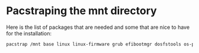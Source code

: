 # Pacstraping the mnt directory

Here is the list of packages that are needed and some that are nice to have for the installation:
```bash
pacstrap /mnt base linux linux-firmware grub efibootmgr dosfstools os-prober ntfs-3g mtools networkmanager micro vim which htop git man-db man-pages texinfo cryptsetup base-devel timeshift rsync zsh
```
